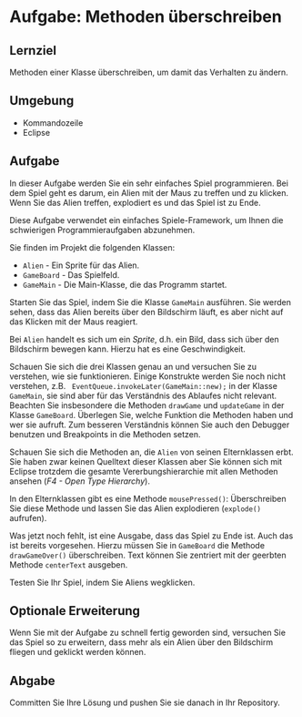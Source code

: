 # Aufgabe: Methoden überschreiben

## Lernziel

Methoden einer Klasse überschreiben, um damit das Verhalten zu ändern.


## Umgebung

  * Kommandozeile
  * Eclipse


## Aufgabe

In dieser Aufgabe werden Sie ein sehr einfaches Spiel programmieren. Bei dem Spiel geht es darum, ein Alien mit der Maus zu treffen und zu klicken. Wenn Sie das Alien treffen, explodiert es und das Spiel ist zu Ende.

Diese Aufgabe verwendet ein einfaches Spiele-Framework, um Ihnen die schwierigen Programmieraufgaben abzunehmen.

Sie finden im Projekt die folgenden Klassen:

  * `Alien` - Ein Sprite für das Alien.
  * `GameBoard` - Das Spielfeld.
  * `GameMain` - Die Main-Klasse, die das Programm startet.

Starten Sie das Spiel, indem Sie die Klasse `GameMain` ausführen. Sie werden sehen, dass das Alien bereits über den Bildschirm läuft, es aber nicht auf das Klicken mit der Maus reagiert.

Bei `Alien` handelt es sich um ein _Sprite_, d.h. ein Bild, dass sich über den Bildschirm bewegen kann. Hierzu hat es eine Geschwindigkeit.

Schauen Sie sich die drei Klassen genau an und versuchen Sie zu verstehen, wie sie funktionieren. Einige Konstrukte werden Sie noch nicht verstehen, z.B. ` EventQueue.invokeLater(GameMain::new);` in der Klasse `GameMain`, sie sind aber für das Verständnis des Ablaufes nicht relevant. Beachten Sie insbesondere die Methoden `drawGame` und `updateGame` in der Klasse `GameBoard`. Überlegen Sie, welche Funktion die Methoden haben und wer sie aufruft. Zum besseren Verständnis können Sie auch den Debugger benutzen und Breakpoints in die Methoden setzen.

Schauen Sie sich die Methoden an, die `Alien` von seinen Elternklassen erbt. Sie haben zwar keinen Quelltext dieser Klassen aber Sie können sich mit Eclipse trotzdem die gesamte Vererbungshierarchie mit allen Methoden ansehen (_F4 - Open Type Hierarchy_).

In den Elternklassen gibt es eine Methode `mousePressed()`: Überschreiben Sie diese Methode und lassen Sie das Alien explodieren (`explode()` aufrufen).

Was jetzt noch fehlt, ist eine Ausgabe, dass das Spiel zu Ende ist. Auch das ist bereits vorgesehen. Hierzu müssen Sie in `GameBoard` die Methode `drawGameOver()` überschreiben. Text können Sie zentriert mit der geerbten Methode `centerText` ausgeben.

Testen Sie Ihr Spiel, indem Sie Aliens wegklicken.


## Optionale Erweiterung

Wenn Sie mit der Aufgabe zu schnell fertig geworden sind, versuchen Sie das Spiel so zu erweitern, dass mehr als ein Alien über den Bildschirm fliegen und geklickt werden können.


## Abgabe

Committen Sie Ihre Lösung und pushen Sie sie danach in Ihr Repository.
